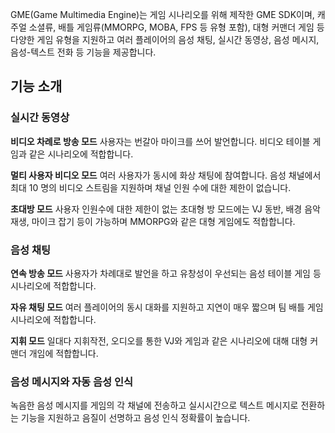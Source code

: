 GME(Game Multimedia Engine)는 게임 시나리오를 위해 제작한 GME SDK이며, 캐주얼 소셜류, 배틀 게임류(MMORPG, MOBA, FPS 등 유형 포함), 대형 커맨더 게임 등 다양한 게임 유형을 지원하고 여러 플레이어의 음성 채팅, 실시간 동영상, 음성 메시지, 음성-텍스트 전화 등 기능을 제공합니다.
## 기능 소개
### 실시간 동영상
**비디오 차례로 방송 모드**
사용자는 번갈아 마이크를 쓰어 발언합니다. 비디오 테이블 게임과 같은 시나리오에 적합합니다.

**멀티 사용자 비디오 모드**
여러 사용자가 동시에 화상 채팅에 참여합니다. 음성 채널에서 최대 10 명의 비디오 스트림을 지원하며 채널 인원 수에 대한 제한이 없습니다.

**초대방 모드**
사용자 인원수에 대한 제한이 없는 초대형 방 모드에는 VJ 동반, 배경 음악 재생, 마이크 잡기 등이 가능하며 MMORPG와 같은 대형 게임에도 적합합니다.
### 음성 채팅
**연속 방송 모드**
사용자가 차례대로 발언을 하고 유창성이 우선되는 음성 테이블 게임 등 시나리오에 적합합니다.

**자유 채팅 모드**
여러 플레이어의 동시 대화를 지원하고 지연이 매우 짧으며 팀 배틀 게임 시나리오에 적합합니다.

**지휘 모드**
일대다 지휘작전, 오디오를 통한 VJ와 게임과 같은 시나리오에 대해 대형 커맨더 개임에 적합합니다.
### 음성 메시지와 자동 음성 인식
녹음한 음성 메시지를 게임의 각 채널에 전송하고 실시시간으로 텍스트 메시지로 전환하는 기능을 지원하고 음질이 선명하고 음성 인식 정확률이 높습니다.

